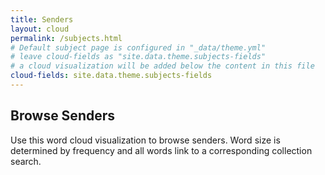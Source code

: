 ```yaml
---
title: Senders
layout: cloud
permalink: /subjects.html
# Default subject page is configured in "_data/theme.yml"
# leave cloud-fields as "site.data.theme.subjects-fields"
# a cloud visualization will be added below the content in this file
cloud-fields: site.data.theme.subjects-fields
---
```


## Browse Senders

Use this word cloud visualization to browse senders.
Word size is determined by frequency and all words link to a corresponding collection search.
